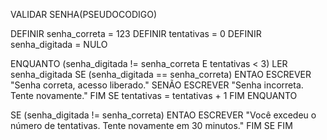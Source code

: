 VALIDAR SENHA(PSEUDOCODIGO)

  DEFINIR senha_correta = 123
  DEFINIR tentativas = 0
  DEFINIR senha_digitada = NULO

  ENQUANTO (senha_digitada != senha_correta E tentativas < 3)
    LER senha_digitada
    SE (senha_digitada == senha_correta) ENTAO
      ESCREVER "Senha correta, acesso liberado."
    SENÃO
      ESCREVER "Senha incorreta. Tente novamente."
    FIM SE
    tentativas = tentativas + 1
  FIM ENQUANTO

  SE (senha_digitada != senha_correta) ENTAO
    ESCREVER "Você excedeu o número de tentativas. Tente novamente em 30 minutos."
  FIM SE
FIM